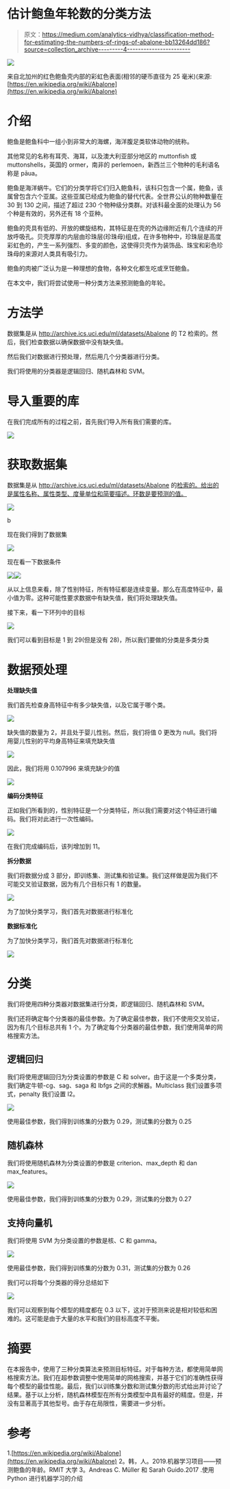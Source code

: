# 估计鲍鱼年轮数的分类方法

> 原文：<https://medium.com/analytics-vidhya/classification-method-for-estimating-the-numbers-of-rings-of-abalone-bb13264dd186?source=collection_archive---------4----------------------->

![](img/8b6150267c23f493119437c4fb8b14d8.png)

来自北加州的红色鲍鱼壳内部的彩虹色表面(相邻的硬币直径为 25 毫米)(来源:[https://en.wikipedia.org/wiki/Abalone](https://en.wikipedia.org/wiki/Abalone)

# 介绍

鲍鱼是鲍鱼科中一组小到非常大的海螺，海洋腹足类软体动物的统称。

其他常见的名称有耳壳、海耳，以及澳大利亚部分地区的 muttonfish 或 muttonshells，英国的 ormer，南非的 perlemoen，新西兰三个物种的毛利语名称是 pāua。

鲍鱼是海洋蜗牛。它们的分类学将它们归入鲍鱼科，该科只包含一个属，鲍鱼，该属曾包含六个亚属。这些亚属已经成为鲍鱼的替代代表。全世界公认的物种数量在 30 到 130 之间，描述了超过 230 个物种级分类群。对该科最全面的处理认为 56 个种是有效的，另外还有 18 个亚种。

鲍鱼的壳具有低的、开放的螺旋结构，其特征是在壳的外边缘附近有几个连续的开放呼吸孔。贝壳厚厚的内层由珍珠层(珍珠母)组成，在许多物种中，珍珠层是高度彩虹色的，产生一系列强烈、多变的颜色，这使得贝壳作为装饰品、珠宝和彩色珍珠母的来源对人类具有吸引力。

鲍鱼的肉被广泛认为是一种理想的食物，各种文化都生吃或烹饪鲍鱼。

在本文中，我们将尝试使用一种分类方法来预测鲍鱼的年轮。

# 方法学

数据集是从 http://archive.ics.uci.edu/ml/datasets/Abalone 的 T2 检索的。然后，我们检查数据以确保数据中没有缺失值。

然后我们对数据进行预处理，然后用几个分类器进行分类。

我们将使用的分类器是逻辑回归、随机森林和 SVM。

# 导入重要的库

在我们完成所有的过程之前，首先我们导入所有我们需要的库。

![](img/5f084b0f9e0e781242750cfcb38970c0.png)

# 获取数据集

数据集是从 http://archive.ics.uci.edu/ml/datasets/Abalone 的[检索的。给出的是属性名称、属性类型、度量单位和简要描述。环数是要预测的值。](http://archive.ics.uci.edu/ml/datasets/Abalone)

![](img/58dd3ed3b36e27cc6a796111185a98f2.png)

b

现在我们得到了数据集

![](img/9a02f0908503aa696b6772c4c954fd50.png)

现在看一下数据条件

![](img/fa7f68d828a498d9a9fc5712942c8ffc.png)![](img/2f84206486943cd7b52b629b789b7111.png)

从以上信息来看，除了性别特征，所有特征都是连续变量。那么在高度特征中，最小值为零。这种可能性要求数据中有缺失值，我们将处理缺失值。

接下来，看一下环列中的目标

![](img/9b4c8c84f56ef7e27cad96a6f099a8f9.png)

我们可以看到目标是 1 到 29(但是没有 28)，所以我们要做的分类是多类分类

# 数据预处理

**处理缺失值**

我们首先检查身高特征中有多少缺失值，以及它属于哪个类。

![](img/ed26a5cf9009b8bc98e8c5921ac33531.png)

缺失值的数量为 2，并且处于婴儿性别。然后，我们将值 0 更改为 null。我们将用婴儿性别的平均身高特征来填充缺失值

![](img/1657907f56e845ce54a17cf6d28c0e6a.png)

因此，我们将用 0.107996 来填充缺少的值

![](img/90a2cf38f77a5ecde23f18ebdc27fb3a.png)

**编码分类特征**

正如我们所看到的，性别特征是一个分类特征，所以我们需要对这个特征进行编码。我们将对此进行一次性编码。

![](img/3b5822677225edc0c031e44d58693a68.png)

在我们完成编码后，该列增加到 11。

**拆分数据**

我们将数据分成 3 部分，即训练集、测试集和验证集。我们这样做是因为我们不可能交叉验证数据，因为有几个目标只有 1 的数量。

![](img/37c4e20c391ee417025442cc8da2a2cf.png)

为了加快分类学习，我们首先对数据进行标准化

**数据标准化**

为了加快分类学习，我们首先对数据进行标准化

![](img/1e60495fc352b5915b7a1fc49fb6b7b7.png)

# 分类

我们将使用四种分类器对数据集进行分类，即逻辑回归、随机森林和 SVM。

我们还将确定每个分类器的最佳参数。为了确定最佳参数，我们不使用交叉验证，因为有几个目标总共有 1 个。为了确定每个分类器的最佳参数，我们使用简单的网格搜索方法。

## 逻辑回归

我们将使用逻辑回归为分类设置的参数是 C 和 solver。由于这是一个多类分类，我们确定牛顿-cg、sag、saga 和 lbfgs 之间的求解器。Multiclass 我们设置多项式，penalty 我们设置 l2。

![](img/4042135905a4b8686d63c51f5e4dfbcc.png)

使用最佳参数，我们得到训练集的分数为 0.29，测试集的分数为 0.25

## 随机森林

我们将使用随机森林为分类设置的参数是 criterion、max_depth 和 dan max_features。

![](img/f8ea1676f8aa13eb1d96f438c8564d66.png)

使用最佳参数，我们得到训练集的分数为 0.29，测试集的分数为 0.27

## 支持向量机

我们将使用 SVM 为分类设置的参数是核、C 和 gamma。

![](img/45134485d11b8b80de07d37bb9912656.png)

使用最佳参数，我们得到训练集的分数为 0.31，测试集的分数为 0.26

我们可以将每个分类器的得分总结如下

![](img/51b5bcccf401e2828ce981f9fb7b9167.png)

我们可以观察到每个模型的精度都在 0.3 以下，这对于预测来说是相对较低和困难的。这可能是由于大量的水平和我们的目标高度不平衡。

# 摘要

在本报告中，使用了三种分类算法来预测目标特征。对于每种方法，都使用简单网格搜索方法。我们在超参数调整中使用简单的网格搜索，并基于它们的准确性获得每个模型的最佳性能。最后，我们以训练集分数和测试集分数的形式给出并讨论了结果。基于以上分析，随机森林模型在所有分类模型中具有最好的精度。但是，并没有显著高于其他型号。由于存在局限性，需要进一步分析。

# 参考

1.[https://en.wikipedia.org/wiki/Abalone](https://en.wikipedia.org/wiki/Abalone)
2。韩，人。2019.机器学习项目——预测鲍鱼的年龄。RMIT 大学
3。Andreas C. Müller 和 Sarah Guido.2017 .使用 Python 进行机器学习的介绍